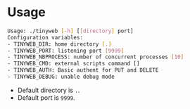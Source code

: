 # Usage

```bash
Usage: ./tinyweb [-h] [[directory] port]
Configuration variables:
- TINYWEB_DIR: home directory [.]
- TINYWEB_PORT: listening port [9999]
- TINYWEB_NBPROCESS: number of concurrent processes [10]
- TINYWEB_CMD: external scripts command []
- TINYWEB_AUTH: Basic authent for PUT and DELETE
- TINYWEB_DEBUG: unable debug mode
```

* Default directory is ```.```.
* Default port is ```9999```.

